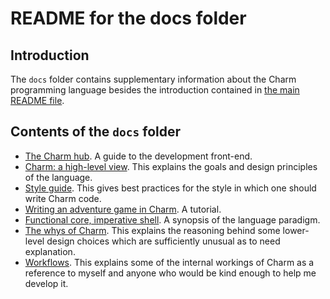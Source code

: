 # README for the docs folder

## Introduction

The `docs` folder contains supplementary information about the Charm programming language besides the introduction contained in [the main README file](https://github.com/tim-hardcastle/Charm/blob/main/README.md).

## Contents of the `docs` folder

* [The Charm hub](https://github.com/tim-hardcastle/Charm/blob/main/docs/the-charm-hub.md). A guide to the development front-end.
* [Charm: a high-level view](https://github.com/tim-hardcastle/Charm/blob/main/docs/charm-a-high-level-view.md). This explains the goals and design principles of the language.
* [Style guide](https://github.com/tim-hardcastle/Charm/blob/main/docs/style-guide.md). This gives best practices for the style in which one should write Charm code.
* [Writing an adventure game in Charm](https://github.com/tim-hardcastle/Charm/blob/main/docs/writing-an-adventure-game-in-charm.md). A tutorial.
* [Functional core, imperative shell](https://github.com/tim-hardcastle/Charm/blob/main/docs/functional-core-imperative-shell.md). A synopsis of the language paradigm.
* [The whys of Charm](https://github.com/tim-hardcastle/Charm/blob/main/docs/the-whys-of-charm.md). This explains the reasoning behind some lower-level design choices which are sufficiently unusual as to need explanation.
* [Workflows](https://github.com/tim-hardcastle/Charm/blob/main/docs/workflows.md). This explains some of the internal workings of Charm as a reference to myself and anyone who would be kind enough to help me develop it.
